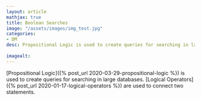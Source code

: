 ```yaml
---
layout: article
mathjax: true
title: Boolean Searches
image: "/assets/images/img_test.jpg"
categories:
- DM
desc: Propositional Logic is used to create queries for searching in large databases.
 
imagealt: 
---
```


[Propositional Logic]({% post_url 2020-03-29-propositional-logic %}) is used to create queries for searching in large databases.
[Logical Operators]({% post_url 2020-01-17-logical-operators %}) are used to connect two statements.